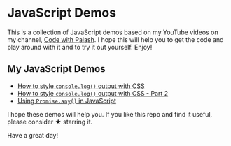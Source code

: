# JavaScript Demos

This is a collection of JavaScript demos based on my YouTube videos on my channel, [Code with Palash](https://www.youtube.com/channel/UCnnhIfN-A4JPs2ogiN59MRA). I hope this will help you to get the code and play around with it and to try it out yourself. Enjoy!

## My JavaScript Demos

- [How to style `console.log()` output with CSS](https://codewithpalash.github.io/javascript-demos/demos/style-console-log/)
- [How to style `console.log()` output with CSS - Part 2](https://codewithpalash.github.io/javascript-demos/demos/style-console-log-pt2/)
- [Using `Promise.any()` in JavaScript](https://codewithpalash.github.io/javascript-demos/demos/promise-any/)

I hope these demos will help you. If you like this repo and find it useful, please consider ★ starring it.

Have a great day!

